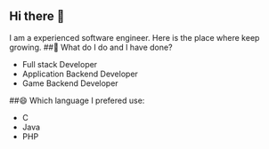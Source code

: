 ## Hi there 👋
I am a experienced software engineer. Here is the place where keep growing.
##🌱 What do I do and I have done?
* Full stack Developer
* Application Backend Developer
* Game Backend Developer
 
##😄 Which language I prefered use:
* C
* Java
* PHP
<!--
**Rick-gogogo/Rick-gogogo** is a ✨ _special_ ✨ repository because its `README.md` (this file) appears on your GitHub profile.

Here are some ideas to get you started:

- 🔭 I’m currently working on ...
- 🌱 I’m currently learning ...
- 👯 I’m looking to collaborate on ...
- 🤔 I’m looking for help with ...
- 💬 Ask me about ...
- 📫 How to reach me: ...
- 😄 Pronouns: ...
- ⚡ Fun fact: ...
-->
